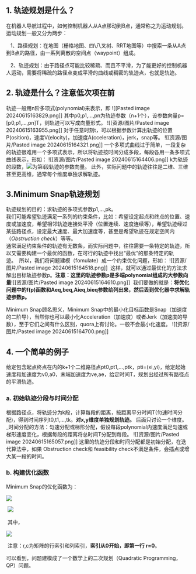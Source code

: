 ## 1. 轨迹规划是什么？
在机器人导航过程中，如何控制机器人从A点移动到B点，通常称之为运动规划。运动规划一般又分为两步：

   1、路径规划：在地图（栅格地图、四\八叉树、RRT地图等）中搜索一条从A点到B点的路径，由一系列离散的空间点（waypoint）组成。

   2、轨迹规划：由于路径点可能比较稀疏、而且不平滑，为了能更好的控制机器人运动，需要将稀疏的路径点变成平滑的曲线或稠密的轨迹点，也就是轨迹。
## 2. 轨迹是什么？注意低次项在前
轨迹一般用n阶多项式(polynomial)来表示，即
![[Pasted image 20240615163829.png]]
其中p0,p1,...,pn为轨迹参数（n+1个），设参数向量p=[p0,p1,...,pn]T，则轨迹可以写成向量形式。
![[资源/图片/Pasted image 20240615163955.png]]
对于任意时刻t，可以根据参数计算出轨迹的位置P(osition)，速度V(elocity)，加速度A(cceleration)，jerk，snap等。
![[资源/图片/Pasted image 20240615164321.png]]
一个多项式曲线过于简单，一段复杂的轨迹很难用一个多项式表示，所以将轨迹按时间分成多段，每段各用一条多项式曲线表示，形如：
![[资源/图片/Pasted image 20240615164406.png]]
k为轨迹的段数，![](https://img2018.cnblogs.com/i-beta/1438753/201911/1438753-20191116141530394-1137217483.png)为第i段轨迹的参数向量。
此外，实际问题中的轨迹往往是二维、三维甚至更高维，通常每个维度单独求解轨迹。
## 3.Minimum Snap轨迹规划
轨迹规划的目的：求轨迹的多项式参数p1,...,pk。  
我们可能希望轨迹满足一系列的约束条件，比如：希望设定起点和终点的位置、速度或加速度，希望相邻轨迹连接处平滑（位置连续、速度连续等），希望轨迹经过某些路径点，设定最大速度、最大加速度等，甚至是希望轨迹在规定空间内（_Obstruction check_）等等。  
通常满足约束条件的轨迹有无数条，而实际问题中，往往需要一条特定的轨迹，所以又需要构建一个最优的函数，在可行的轨迹中找出“最优”的那条特定的轨迹。  所以，我们将问题建模（fomulate）成一个约束优化问题，形如：
![[资源/图片/Pasted image 20240615164518.png]]
 这样，就可以通过最优化的方法求解出目标轨迹参数p。**注意：这里的轨迹参数p是多端polynomial组成的大参数向量**![[资源/图片/Pasted image 20240615164610.png]]
 我们要做的就是：**将优化问题中的f(p)函数和Aeq,beq,Aieq,bieq参数给列出来，然后丢到优化器中求解轨迹参数p。**

Minimum Snap顾名思义，Minimum Snap中的最小化目标函数是Snap（加速度的二阶导），当然你也可以最小化Acceleration（加速度）或者Jerk（加速度的导数），至于它们之间有什么区别，quora上有讨论。一般不会最小化速度。
![[资源/图片/Pasted image 20240615164700.png]]
## 4. 一个简单的例子
给定包含起点终点在内的k+1个二维路径点pt0,pt1,...,ptk，pti=(xi,yi)，给定起始速度和加速度为v0,a0，末端加速度为ve,ae，给定时间T，规划出经过所有路径点的平滑轨迹。
### a. 初始轨迹分段与时间分配
根据路径点，将轨迹分为k段，计算每段的距离，按距离平分时间T(匀速时间分配)，得到时间序列t0,t1,...,tk。**对x,y维度单独规划轨迹。** 后面只讨论一个维度。 
_时间分配的方法：匀速分配或梯形分配，假设每段polynomial内速度满足匀速或梯形速度变化，根据每段的距离将总时间T分配到每段。
![[资源/图片/Pasted image 20240615165057.png]]
这里的轨迹分段和时间分配都是初始分配，在迭代算法中，如果 Obstruction check和 feasibility check不满足条件，会插点或增大某一段的时间。
### b. 构建优化函数

Minimum Snap的优化函数为：

![](https://img2018.cnblogs.com/i-beta/1438753/201911/1438753-20191116165009187-612855761.png)

 ![](https://img2018.cnblogs.com/i-beta/1438753/201911/1438753-20191116165235818-2123712253.png)

 其中，

![](https://img2018.cnblogs.com/i-beta/1438753/201911/1438753-20191116165322981-678250451.png)

 注意：r,c为矩阵的行索引和列索引，**索引从0开始，即第一行 r=0**。

可以看到，问题建模成了一个数学上的二次规划（Quadratic Programming，QP）问题。